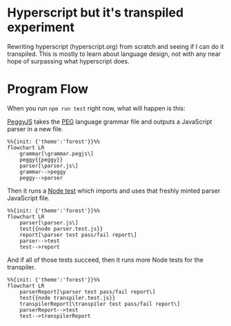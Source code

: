 # Hyperscript but it's transpiled experiment 

Rewriting hyperscript (hyperscript.org) from scratch and seeing if I can do it transpiled. This is mostly to learn about language design, not with any near hope of surpassing what hyperscript does.

# Program Flow

When you run `npm run test` right now, what will happen is this:

[PeggyJS](https://peggyjs.org/documentation.html) takes the [PEG](https://en.wikipedia.org/wiki/Parsing_expression_grammar) language grammar file and outputs a JavaScript parser in a new file.

```mermaid
%%{init: {'theme':'forest'}}%%
flowchart LR
    grammar[\grammar.pegjs\]
    peggy{{peggy}}
    parser[\parser.js\]
    grammar-->peggy
    peggy-->parser
```

Then it runs a [Node test](https://nodejs.org/docs/latest-v18.x/api/test.html#test-runner) which imports and uses that freshly minted parser JavaScript file. 

```mermaid
%%{init: {'theme':'forest'}}%%
flowchart LR
    parser[\parser.js\]
    test{{node parser.test.js}}
    report[\parser test pass/fail report\]
    parser-->test
    test-->report
```

And if all of those tests succeed, then it runs more Node tests for the transpiler.

```mermaid
%%{init: {'theme':'forest'}}%%
flowchart LR
    parserReport[\parser test pass/fail report\]
    test{{node transpiler.test.js}}
    transpilerReport[\transpiler test pass/fail report\]
    parserReport-->test
    test-->transpilerReport
```
